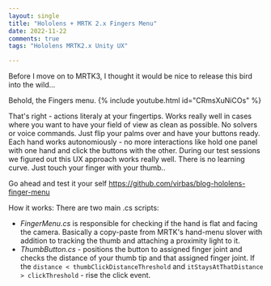 ```yaml
---
layout: single
title: "Hololens + MRTK 2.x Fingers Menu"
date: 2022-11-22
comments: true
tags: "Hololens MRTK2.x Unity UX"

---
```


Before I move on to MRTK3, I thought it would be nice to release this bird into the wild...

Behold, the Fingers menu.
{% include youtube.html id="CRmsXuNiCOs" %}



That's right - actions literaly at your fingertips. Works really well in cases where you want to have your field of view as clean as possible. No solvers or voice commands. Just flip your palms over and have your buttons ready. Each hand works autonomiously - no more interactions like hold one panel with one hand and click the buttons with the other. During our test sessions we figured out this UX approach works really well. There is no learning curve. Just touch your finger with your thumb..

Go ahead and test it your self https://github.com/virbas/blog-hololens-finger-menu


How it works:
There are two main .cs scripts:
- *FingerMenu.cs* is responsible for checking if the hand is flat and facing the camera. Basically a copy-paste from MRTK's hand-menu slover with addition to tracking the thumb and attaching a proximity light to it.
- *ThumbButton.cs* - positions the button to assigned finger joint and checks the distance of your thumb tip and that assigned finger joint. If the `distance < thumbClickDistanceThreshold` and `itStaysAtThatDistance > clickThreshold`  - rise the click event.
